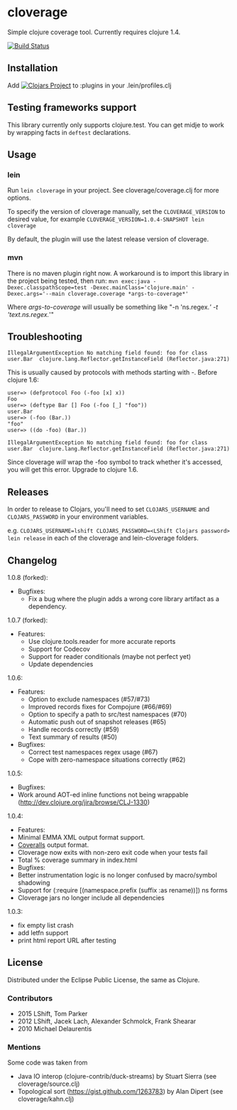 cloverage
=========

Simple clojure coverage tool. Currently requires clojure 1.4.

[![Build Status](https://secure.travis-ci.org/rfkm/cloverage.png?branch=master)](http://travis-ci.org/rfkm/cloverage)

## Installation

Add [![Clojars Project](http://clojars.org/rfkm/lein-cloverage/latest-version.svg)](http://clojars.org/rfkm/lein-cloverage) to :plugins in your .lein/profiles.clj

## Testing frameworks support

This library currently only supports clojure.test. You can get midje to work
by wrapping facts in `deftest` declarations.

## Usage

### lein
Run `lein cloverage` in your project. See cloverage/coverage.clj for more
options.

To specify the version of cloverage manually, set the `CLOVERAGE_VERSION`
to desired value, for example `CLOVERAGE_VERSION=1.0.4-SNAPSHOT lein cloverage`

By default, the plugin will use the latest release version of cloverage.

### mvn

There is no maven plugin right now. A workaround is to import this library in the
project being tested, then run:
`mvn exec:java -Dexec.classpathScope=test -Dexec.mainClass='clojure.main' -Dexec.args='--main cloverage.coverage *args-to-coverage*'`

Where *args-to-coverage* will usually be something like "-n 'ns.regex.*' -t 'text.ns.regex.*'"


## Troubleshooting

    IllegalArgumentException No matching field found: foo for class user.Bar  clojure.lang.Reflector.getInstanceField (Reflector.java:271)

This is usually caused by protocols with methods starting with -. Before clojure 1.6:
```
user=> (defprotocol Foo (-foo [x] x))
Foo
user=> (deftype Bar [] Foo (-foo [_] "foo"))
user.Bar
user=> (-foo (Bar.))
"foo"
user=> ((do -foo) (Bar.))

IllegalArgumentException No matching field found: foo for class user.Bar  clojure.lang.Reflector.getInstanceField (Reflector.java:271)
```

Since cloverage *will* wrap the -foo symbol to track whether it's accessed, you will get this error. Upgrade to clojure 1.6.

## Releases

In order to release to Clojars, you'll need to set `CLOJARS_USERNAME` and `CLOJARS_PASSWORD` in your environment variables.

e.g. `CLOJARS_USERNAME=lshift CLOJARS_PASSWORD=<LShift Clojars password> lein release` in each of the cloverage and lein-cloverage folders.

## Changelog
1.0.8 (forked):
- Bugfixes:
  - Fix a bug where the plugin adds a wrong core library artifact as a dependency.

1.0.7 (forked):
- Features:
  - Use clojure.tools.reader for more accurate reports
  - Support for Codecov
  - Support for reader conditionals (maybe not perfect yet)
  - Update dependencies

1.0.6:
- Features:
  - Option to exclude namespaces (#57/#73)
  - Improved records fixes for Compojure (#66/#69)
  - Option to specify a path to src/test namespaces (#70)
  - Automatic push out of snapshot releases (#65)
  - Handle records correctly (#59)
  - Text summary of results (#50)
- Bugfixes:
  - Correct test namespaces regex usage (#67)
  - Cope with zero-namespace situations correctly (#62)

1.0.5:
- Bugfixes:
 - Work around AOT-ed inline functions not being wrappable (http://dev.clojure.org/jira/browse/CLJ-1330)

1.0.4:
- Features:
 - Minimal EMMA XML output format support.
 - [Coveralls](https://coveralls.io) output format.
 - Cloverage now exits with non-zero exit code when your tests fail
 - Total % coverage summary in index.html
- Bugfixes:
 - Better instrumentation logic is no longer confused by macro/symbol shadowing
 - Support for (:require [(namespace.prefix (suffix :as rename))]) ns forms
 - Cloverage jars no longer include all dependencies

1.0.3:
 - fix empty list crash
 - add letfn support
 - print html report URL after testing

## License

Distributed under the Eclipse Public License, the same as Clojure.

### Contributors

* 2015 LShift, Tom Parker
* 2012 LShift, Jacek Lach, Alexander Schmolck, Frank Shearar
* 2010 Michael Delaurentis

### Mentions

Some code was taken from
* Java IO interop (clojure-contrib/duck-streams) by Stuart Sierra (see cloverage/source.clj)
* Topological sort (https://gist.github.com/1263783) by Alan Dipert (see cloverage/kahn.clj)
